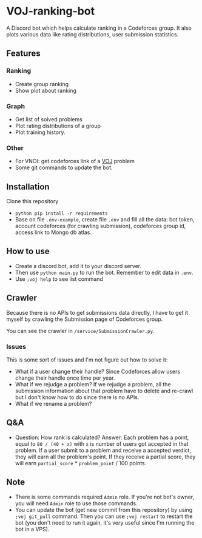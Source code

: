 # VOJ-ranking-bot
 A Discord bot which helps calculate ranking in a Codeforces group. It also plots various data like rating distributions, user submission statistics.

## Features
### Ranking
- Create group ranking 
- Show plot about ranking
### Graph
- Get list of solved problems
- Plot rating distributions of a group
- Plot training history.
### Other
- For VNOI: get codeforces link of a [VOJ](http://vn.spoj.com/) problem 
- Some git commands to update the bot.

## Installation
Clone this repository 
- `python pip install -r requirements`
- Base on file `.env-example`, create file `.env` and fill all the data: bot token, account codeforces (for crawling submission), codeforces group id, access link to Mongo db atlas.

## How to use
- Create a discord bot, add it to your discord server.
- Then use `python main.py` to run the bot. Remember to edit data in `.env`.
- Use `;voj help` to see list command

## Crawler
Because there is no APIs to get submissions data directly, I have to get it myself by crawling the Submission page of Codeforces group.

You can see the crawler in `/service/SubmissionCrawler.py`.

### Issues
This is some sort of issues and I'm not figure out how to solve it: 
- What if a user change their handle? Since Codeforces allow users change their handle once time per year. 
- What if we rejudge a problem? If we rejudge a problem, all the submission information about that problem have to delete and re-crawl but I don't know how to do since there is no APIs.
- What if we rename a problem? 


## Q&A
- Question: How rank is calculated? Answer: Each problem has a point, equal to `80 / (40 + x)` with `x` is number of users got accepted in that problem. If a user submit to a problem and receive a accepted verdict, they will earn all the problem's point. If they receive a partial score, they will earn `partial_score` * `problem_point` / 100 points.

## Note
- There is some commands required `Admin` role. If you're not bot's owner, you will need `Admin` role to use those commands.
- You can update the bot (get new commit from this repository) by using `;voj git_pull` command. Then you can use `;voj restart` to restart the bot (you don't need to run it again, it's very useful since I'm running the bot in a VPS).
